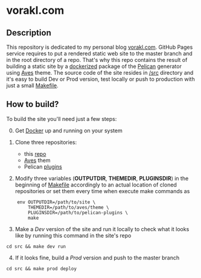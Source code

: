 # vorakl.com

## Description

This repository is dedicated to my personal blog [vorakl.com](https://vorakl.com/).
GitHub Pages service requires to put a rendered static web site to the master
branch and in the root directory of a repo. That's why this repo contains
the result of building a static site by a [dockerized](https://github.com/vorakl/docker-images/tree/master/alpine-pelican)
package of the [Pelican](https://github.com/getpelican/pelican) generator using
[Aves](https://github.com/vorakl/aves) theme. The source code of the site resides
in [/src](https://github.com/vorakl/vorakl.github.io/tree/master/src)
directory and it's easy to build Dev or Prod version, test locally or push to production
with just a small [Makefile](https://github.com/vorakl/vorakl.github.io/blob/master/src/Makefile).

## How to build?

To build the site you'll need just a few steps:

0. Get [Docker](https://github.com/docker) up and running on your system

1. Clone three repositories:
    - this [repo](https://github.com/vorakl/vorakl.github.io.git)
    - [Aves](https://github.com/vorakl/aves.git) them
    - Pelican [plugins](https://github.com/getpelican/pelican-plugins)

2. Modify three variables (**OUTPUTDIR**, **THEMEDIR**, **PLUGINSDIR**) in the
beginning of [Makefile](https://github.com/vorakl/vorakl.github.io/blob/master/src/Makefile#L1)
accordingly to an actual location of cloned repositories or set them every time
when execute make commands as

```
    env OUTPUTDIR=/path/to/site \
        THEMEDIR=/path/to/aves/theme \
        PLUGINSDIR=/path/to/pelican-plugins \
        make
```

3. Make a *Dev* version of the site and run it locally to check what it looks
like by running this command in the site's repo

```
cd src && make dev run
```

4. If it looks fine, build a *Prod* version and push to the master branch

```
cd src && make prod deploy
```
